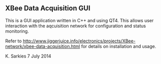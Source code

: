 XBee Data Acquisition GUI
-------------------------

This is a GUI application written in C++ and using QT4. This allows user
interaction with the aqcuisition network for configuration and status
monitoring.

Refer to
http://www.jiggerjuice.info/electronics/projects/XBee-network/xbee-data-acquisition.html
for details on installation and usage.

K. Sarkies
7 July 2014

